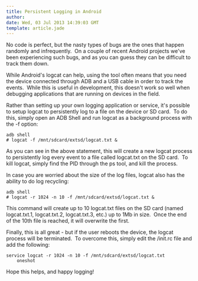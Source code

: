 ```yaml
---
title: Persistent Logging in Android
author: 
date: Wed, 03 Jul 2013 14:39:03 GMT
template: article.jade
---
```


No code is perfect, but the nasty types of bugs are the ones that happen randomly and infrequently.  On a couple of recent Android projects we've been experiencing such bugs, and as you can guess they can be difficult to track them down.

<span class="more"></span>

While Android's logcat can help, using the tool often means that you need the device connected through ADB and a USB cable in order to track the events.  While this is useful in development, this doesn't work so well when debugging applications that are running on devices in the field.

Rather than setting up your own logging application or service, it's possible to setup logcat to persistently log to a file on the device or SD card.  To do this, simply open an ADB Shell and run logcat as a background process with the -f option:

```
adb shell
# logcat -f /mnt/sdcard/extsd/logcat.txt &
```

As you can see in the above statement, this will create a new logcat process to persistently log every event to a file called logcat.txt on the SD card.  To kill logcat, simply find the PID through the ps tool, and kill the process.

In case you are worried about the size of the log files, logcat also has the ability to do log recycling:

```
adb shell
# logcat -r 1024 -n 10 -f /mnt/sdcard/extsd/logcat.txt &
```

This command will create up to 10 logcat.txt files on the SD card (named logcat.txt.1, logcat.txt.2, logcat.txt.3, etc.) up to 1Mb in size.  Once the end of the 10th file is reached, it will overwrite the first.

Finally, this is all great - but if the user reboots the device, the logcat process will be terminated.  To overcome this, simply edit the /init.rc file and add the following:

```
service logcat -r 1024 -n 10 -f /mnt/sdcard/extsd/logcat.txt
    oneshot
```

Hope this helps, and happy logging!
